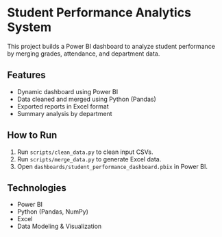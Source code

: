 # Student Performance Analytics System

This project builds a Power BI dashboard to analyze student performance by merging grades, attendance, and department data.

## Features
- Dynamic dashboard using Power BI
- Data cleaned and merged using Python (Pandas)
- Exported reports in Excel format
- Summary analysis by department

## How to Run
1. Run `scripts/clean_data.py` to clean input CSVs.
2. Run `scripts/merge_data.py` to generate Excel data.
3. Open `dashboards/student_performance_dashboard.pbix` in Power BI.

## Technologies
- Power BI
- Python (Pandas, NumPy)
- Excel
- Data Modeling & Visualization